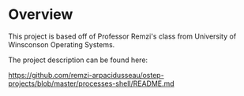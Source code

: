 # Overview

This project is based off of Professor Remzi's class from University of Winsconson Operating Systems. 

The project description can be found here:

https://github.com/remzi-arpacidusseau/ostep-projects/blob/master/processes-shell/README.md

